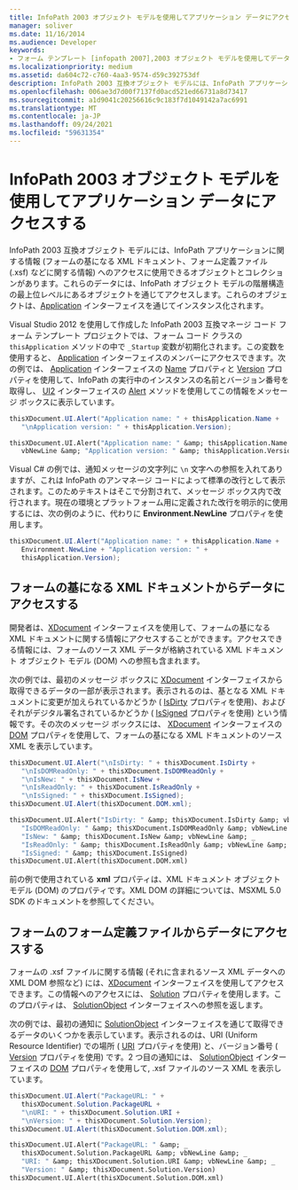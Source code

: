 ```yaml
---
title: InfoPath 2003 オブジェクト モデルを使用してアプリケーション データにアクセスする
manager: soliver
ms.date: 11/16/2014
ms.audience: Developer
keywords:
- フォーム テンプレート [infopath 2007],2003 オブジェクト モデルを使用してデータにアクセスする,InfoPath 2003 互換のフォーム テンプレート,アプリケーション データにアクセスする
ms.localizationpriority: medium
ms.assetid: da604c72-c760-4aa3-9574-d59c392753df
description: InfoPath 2003 互換オブジェクト モデルには、InfoPath アプリケーションに関する情報 (フォームの基になる XML ドキュメント、フォーム定義ファイル (.xsf) などに関する情報) へのアクセスに使用できるオブジェクトとコレクションがあります。これらのデータには、InfoPath オブジェクト モデルの階層構造の最上位レベルにあるオブジェクトを通じてアクセスします。これらのオブジェクトは、Application インターフェイスを通じてインスタンス化されます。
ms.openlocfilehash: 006ae3d7d00f7137fd0acd521ed66731a8d73417
ms.sourcegitcommit: a1d9041c20256616c9c183f7d1049142a7ac6991
ms.translationtype: MT
ms.contentlocale: ja-JP
ms.lasthandoff: 09/24/2021
ms.locfileid: "59631354"
---
```

# <a name="access-application-data-using-the-infopath-2003-object-model"></a>InfoPath 2003 オブジェクト モデルを使用してアプリケーション データにアクセスする

InfoPath 2003 互換オブジェクト モデルには、InfoPath アプリケーションに関する情報 (フォームの基になる XML ドキュメント、フォーム定義ファイル (.xsf) などに関する情報) へのアクセスに使用できるオブジェクトとコレクションがあります。これらのデータには、InfoPath オブジェクト モデルの階層構造の最上位レベルにあるオブジェクトを通じてアクセスします。これらのオブジェクトは、[Application](https://msdn.microsoft.com/library/Microsoft.Office.Interop.InfoPath.SemiTrust.Application.aspx) インターフェイスを通じてインスタンス化されます。 
  
Visual Studio 2012 を使用して作成した InfoPath 2003 互換マネージ コード フォーム テンプレート プロジェクトでは、フォーム コード クラスの  `thisApplication` メソッドの中で  `_Startup` 変数が初期化されます。この変数を使用すると、 [Application](https://msdn.microsoft.com/library/Microsoft.Office.Interop.InfoPath.SemiTrust.Application.aspx) インターフェイスのメンバーにアクセスできます。次の例では、 [Application](https://msdn.microsoft.com/library/Microsoft.Office.Interop.InfoPath.SemiTrust._Application2.Name.aspx) インターフェイスの [Name](https://msdn.microsoft.com/library/Microsoft.Office.Interop.InfoPath.SemiTrust._Application2.Version.aspx) プロパティと [Version](https://msdn.microsoft.com/library/Microsoft.Office.Interop.InfoPath.SemiTrust.Application.aspx) プロパティを使用して、InfoPath の実行中のインスタンスの名前とバージョン番号を取得し、 [UI2](https://msdn.microsoft.com/library/Microsoft.Office.Interop.InfoPath.SemiTrust.UI2.Alert.aspx) インターフェイスの [Alert](https://msdn.microsoft.com/library/Microsoft.Office.Interop.InfoPath.SemiTrust.UI2.aspx) メソッドを使用してこの情報をメッセージ ボックスに表示しています。 
  
```cs
thisXDocument.UI.Alert("Application name: " + thisApplication.Name +
   "\nApplication version: " + thisApplication.Version);
```

```vb
thisXDocument.UI.Alert("Application name: " &amp; thisApplication.Name &amp; _
   vbNewLine &amp; "Application version: " &amp; thisApplication.Version)
```

Visual C# の例では、通知メッセージの文字列に  `\n` 文字への参照を入れてありますが、これは InfoPath のアンマネージ コードによって標準の改行として表示されます。このためテキストはそこで分割されて、メッセージ ボックス内で改行されます。現在の環境とプラットフォーム用に定義された改行を明示的に使用するには、次の例のように、代わりに **Environment.NewLine** プロパティを使用します。 
  
```cs
thisXDocument.UI.Alert("Application name: " + thisApplication.Name +
   Environment.NewLine + "Application version: " + 
   thisApplication.Version);
```

## <a name="accessing-data-from-the-underlying-xml-document-of-a-form"></a>フォームの基になる XML ドキュメントからデータにアクセスする

開発者は、[XDocument](https://msdn.microsoft.com/library/Microsoft.Office.Interop.InfoPath.SemiTrust.XDocument.aspx) インターフェイスを使用して、フォームの基になる XML ドキュメントに関する情報にアクセスすることができます。アクセスできる情報には、フォームのソース XML データが格納されている XML ドキュメント オブジェクト モデル (DOM) への参照も含まれます。 
  
次の例では、最初のメッセージ ボックスに [XDocument](https://msdn.microsoft.com/library/Microsoft.Office.Interop.InfoPath.SemiTrust.XDocument.aspx) インターフェイスから取得できるデータの一部が表示されます。表示されるのは、基となる XML ドキュメントに変更が加えられているかどうか ( [IsDirty](https://msdn.microsoft.com/library/Microsoft.Office.Interop.InfoPath.SemiTrust._XDocument2.IsDirty.aspx) プロパティを使用)、およびそれがデジタル署名されているかどうか ( [IsSigned](https://msdn.microsoft.com/library/Microsoft.Office.Interop.InfoPath.SemiTrust._XDocument2.IsSigned.aspx) プロパティを使用) という情報です。その次のメッセージ ボックスには、 [XDocument](https://msdn.microsoft.com/library/Microsoft.Office.Interop.InfoPath.SemiTrust.XDocument.aspx) インターフェイスの [DOM](https://msdn.microsoft.com/library/Microsoft.Office.Interop.InfoPath.SemiTrust._XDocument2.DOM.aspx) プロパティを使用して、フォームの基になる XML ドキュメントのソース XML を表示しています。 
  
```cs
thisXDocument.UI.Alert("\nIsDirty: " + thisXDocument.IsDirty +
   "\nIsDOMReadOnly: " + thisXDocument.IsDOMReadOnly +
   "\nIsNew: " + thisXDocument.IsNew +
   "\nIsReadOnly: " + thisXDocument.IsReadOnly +
   "\nIsSigned: " + thisXDocument.IsSigned);
thisXDocument.UI.Alert(thisXDocument.DOM.xml);
```

```vb
thisXDocument.UI.Alert("IsDirty: " &amp; thisXDocument.IsDirty &amp; vbNewLine &amp; _
   "IsDOMReadOnly: " &amp; thisXDocument.IsDOMReadOnly &amp; vbNewLine &amp; _
   "IsNew: " &amp; thisXDocument.IsNew &amp; vbNewLine &amp; _
   "IsReadOnly: " &amp; thisXDocument.IsReadOnly &amp; vbNewLine &amp; _
   "IsSigned: " &amp; thisXDocument.IsSigned)
thisXDocument.UI.Alert(thisXDocument.DOM.xml)
```

前の例で使用されている **xml** プロパティは、XML ドキュメント オブジェクト モデル (DOM) のプロパティです。XML DOM の詳細については、MSXML 5.0 SDK のドキュメントを参照してください。 
  
## <a name="accessing-data-from-a-forms-form-definition-file"></a>フォームのフォーム定義ファイルからデータにアクセスする

フォームの .xsf ファイルに関する情報 (それに含まれるソース XML データへの XML DOM 参照など) には、[XDocument](https://msdn.microsoft.com/library/Microsoft.Office.Interop.InfoPath.SemiTrust.XDocument.aspx) インターフェイスを使用してアクセスできます。この情報へのアクセスには、 [Solution](https://msdn.microsoft.com/library/Microsoft.Office.Interop.InfoPath.SemiTrust._XDocument2.Solution.aspx) プロパティを使用します。このプロパティは、 [SolutionObject](https://msdn.microsoft.com/library/Microsoft.Office.Interop.InfoPath.SemiTrust.SolutionObject.aspx) インターフェイスへの参照を返します。 
  
次の例では、最初の通知に [SolutionObject](https://msdn.microsoft.com/library/Microsoft.Office.Interop.InfoPath.SemiTrust.SolutionObject.aspx) インターフェイスを通じて取得できるデータのいくつかを表示しています。表示されるのは、URI (Uniform Resource Identifier) での場所 ( [URI](https://msdn.microsoft.com/library/Microsoft.Office.Interop.InfoPath.SemiTrust.Solution.URI.aspx) プロパティを使用) と、バージョン番号 ( [Version](https://msdn.microsoft.com/library/Microsoft.Office.Interop.InfoPath.SemiTrust.Solution.Version.aspx) プロパティを使用) です。2 つ目の通知には、 [SolutionObject](https://msdn.microsoft.com/library/Microsoft.Office.Interop.InfoPath.SemiTrust.Solution.DOM.aspx) インターフェイスの [DOM](https://msdn.microsoft.com/library/Microsoft.Office.Interop.InfoPath.SemiTrust.SolutionObject.aspx) プロパティを使用して, .xsf ファイルのソース XML を表示しています。 
  
```cs
thisXDocument.UI.Alert("PackageURL: " +
   thisXDocument.Solution.PackageURL +
   "\nURI: " + thisXDocument.Solution.URI +
   "\nVersion: " + thisXDocument.Solution.Version);
thisXDocument.UI.Alert(thisXDocument.Solution.DOM.xml);
```

```vb
thisXDocument.UI.Alert("PackageURL: " &amp; _
   thisXDocument.Solution.PackageURL &amp; vbNewLine &amp; _
   "URI: " &amp; thisXDocument.Solution.URI &amp; vbNewLine &amp; _
   "Version: " &amp; thisXDocument.Solution.Version)
thisXDocument.UI.Alert(thisXDocument.Solution.DOM.xml)
```


